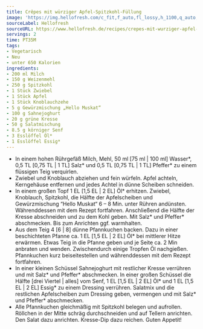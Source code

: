 ```yaml
---
title: Crêpes mit würziger Apfel-Spitzkohl-Füllung
image: 'https://img.hellofresh.com/c_fit,f_auto,fl_lossy,h_1100,q_auto,w_2600/hellofresh_s3/image/crepes-mit-wurziger-apfel-spitzkohl-fullung-63367ce5.jpg'
sourceLabel: Hellofresh
sourceURL: https://www.hellofresh.de/recipes/crepes-mit-wurziger-apfel-spitzkohl-fullung-63171d8af8d6a7f8170b6f30
servings: 2
time: PT35M
tags:
- Vegetarisch
- Neu
- unter 650 Kalorien
ingredients:
- 200 ml Milch
- 150 g Weizenmehl
- 250 g Spitzkohl
- 1 Stück Zwiebel
- 1 Stück Apfel
- 1 Stück Knoblauchzehe
- 5 g Gewürzmischung „Hello Muskat“
- 100 g Sahnejoghurt
- 20 g grüne Kresse
- 50 g Salatmischung
- 8.5 g körniger Senf
- 3 Esslöffel Öl*
- 1 Esslöffel Essig*
---
```


- In einem hohen Rührgefäß Milch, Mehl, 50 ml [75 ml | 100 ml] Wasser\*, 0,5 TL [0,75 TL | 1 TL] Salz\* und 0,5 TL [0,75 TL | 1 TL] Pfeffer\* zu einem flüssigen Teig verquirlen.
- Zwiebel und Knoblauch abziehen und fein würfeln.  Apfel achteln, Kerngehäuse entfernen und jedes Achtel in dünne Scheiben schneiden.
- In einem großen Topf 1 EL [1,5 EL | 2 EL] Öl\* erhitzen. Zwiebel, Knoblauch, Spitzkohl, die Hälfte der Apfelscheiben und Gewürzmischung “Hello Muskat“ 6 – 8 Min. unter Rühren andünsten.  Währenddessen mit dem Rezept fortfahren.  Anschließend die Hälfte der Kresse abschneiden und zu dem Kohl geben. Mit Salz\* und Pfeffer\* abschmecken. Bis zum Anrichten ggf. warmhalten.
- Aus dem Teig 4 [6 | 8] dünne Pfannkuchen backen. Dazu in einer beschichteten Pfanne ca. 1 EL [1,5 EL | 2 EL] Öl\* bei mittlerer Hitze erwärmen. Etwas Teig in die Pfanne geben und je Seite ca. 2 Min anbraten und wenden. Zwischendurch einige Tropfen Öl nachgießen.  Pfannkuchen kurz beiseitestellen und währenddessen mit dem Rezept fortfahren.
- In einer kleinen Schüssel Sahnejoghurt mit restlicher Kresse verrühren und mit Salz\* und Pfeffer\* abschmecken.  In einer großen Schüssel die Hälfte [drei Viertel | alles] vom Senf, 1 EL [1,5 EL | 2 EL] Öl\* und 1 EL [1,5 EL | 2 EL] Essig\* zu einem Dressing verrühren.  Salatmix und die restlichen Apfelscheiben zum Dressing geben, vermengen und mit Salz\* und Pfeffer\* abschmecken.
- Alle Pfannkuchen gleichmäßig mit Spitzkohl belegen und aufrollen. Röllchen in der Mitte schräg durchschneiden und auf Tellern anrichten. Den Salat dazu anrichten. Kresse-Dip dazu reichen.  Guten Appetit!
